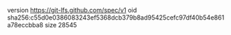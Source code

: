 version https://git-lfs.github.com/spec/v1
oid sha256:c55d0e0386083243ef5368dcb379b8ad95425cefc97df40b54e861a78eccbba8
size 28545
